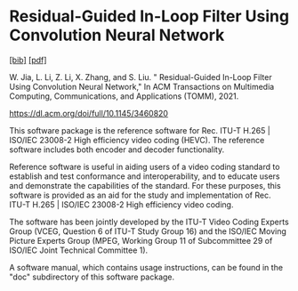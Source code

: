# Residual-Guided In-Loop Filter Using Convolution Neural Network 

[[bib]](http://w.web.umkc.edu/wj3wr/bibTOMM.txt) [[pdf]](http://w.web.umkc.edu/wj3wr/TOMM.pdf)

W. Jia, L. Li, Z. Li, X. Zhang, and S. Liu. " Residual-Guided In-Loop Filter Using Convolution Neural Network," In ACM Transactions on Multimedia Computing, Communications, and Applications (TOMM), 2021.

https://dl.acm.org/doi/full/10.1145/3460820

This software package is the reference software for Rec. ITU-T H.265 | ISO/IEC 23008-2 High efficiency video coding (HEVC). The reference software includes both encoder and decoder functionality.

Reference software is useful in aiding users of a video coding standard to establish and test conformance and interoperability, and to educate users and demonstrate the capabilities of the standard. For these purposes, this software is provided as an aid for the study and implementation of Rec. ITU-T H.265 | ISO/IEC 23008-2 High efficiency video coding.

The software has been jointly developed by the ITU-T Video Coding Experts Group (VCEG, Question 6 of ITU-T Study Group 16) and the ISO/IEC Moving Picture Experts Group (MPEG, Working Group 11 of Subcommittee 29 of ISO/IEC Joint Technical Committee 1).

A software manual, which contains usage instructions, can be found in the "doc" subdirectory of this software package.
